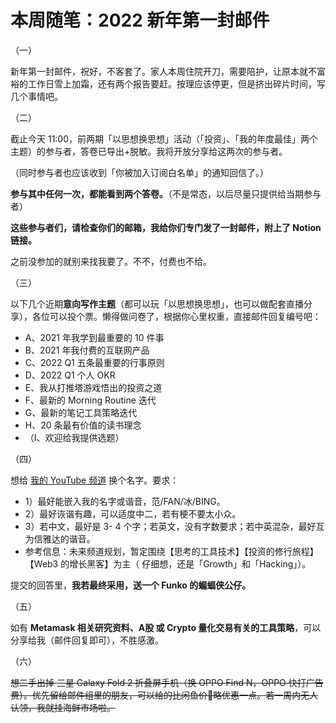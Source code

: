 # 本周随笔：2022 新年第一封邮件

（一）

新年第一封邮件，祝好，不客套了。家人本周住院开刀，需要陪护，让原本就不富裕的工作日雪上加霜，还有两个报告要赶。按理应该停更，但是挤出碎片时间，写几个事情吧。

（二）

截止今天 11:00，前两期「以思想换思想」活动（「投资」、「我的年度最佳」两个主题）的参与者，答卷已导出+脱敏。我将开放分享给这两次的参与者。

（同时参与者也应该收到「你被加入订阅白名单」的通知回信了。）

**参与其中任何一次，都能看到两个答卷。**（不是常态，以后尽量只提供给当期参与者）

**这些参与者们，请检查你们的邮箱，我给你们专门发了一封邮件，附上了 Notion 链接。**

之前没参加的就别来找我要了。不不，付费也不给。

（三）

以下几个近期**意向写作主题**（都可以玩「以思想换思想」，也可以做配套直播分享），各位可以投个票。懒得做问卷了，根据你心里权重，直接邮件回复编号吧：

- A、2021 年我学到最重要的 10 件事
- B、2021 年我付费的互联网产品
- C、2022 Q1 五条最重要的行事原则
- D、2022 Q1 个人 OKR
- E、我从打推塔游戏悟出的投资之道
- F、最新的 Morning Routine 迭代
- G、最新的笔记工具策略迭代
- H、20 条最有价值的读书理念
- （I、欢迎给我提供选题）

（四）

想给 [我的 YouTube 频道](https://www.youtube.com/channel/UCjrHZB9VQluxjJRnDcqKiqQ) 换个名字。要求：
- 1）最好能嵌入我的名字或谐音，范/FAN/冰/BING。
- 2）最好诙谐有趣，可以适度中二，若有梗不要太小众。
- 3）若中文，最好是 3- 4 个字；若英文，没有字数要求；若中英混杂，最好互为信雅达的谐音。
- 参考信息：未来频道规划，暂定围绕【思考的工具技术】【投资的修行旅程】【Web3 的增长黑客】为主（ 仔细想，还是「Growth」和「Hacking」）。

提交的回答里，**我若最终采用，送一个 Funko 的蝙蝠侠公仔。**

（五）

如有 **Metamask 相关研究资料、A股 或 Crypto 量化交易有关的工具策略**，可以分享给我（邮件回复即可），不胜感激。

（六）

~~想二手出掉 三星 Galaxy Fold 2 折叠屏手机（换 OPPO Find N，OPPO 快打广告费）。优先留给邮件组里的朋友，可以给的比闲鱼价略优惠一点。若一周内无人认领，我就挂海鲜市场啦。~~